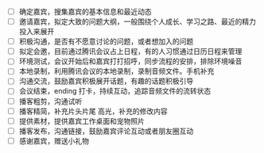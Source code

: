 

* [ ] 确定嘉宾，搜集嘉宾的基本信息和最近动态
* [ ] 邀请嘉宾，拟定大致的问题大纲，一般围绕个人成长、学习之路、最近的精力投入来展开
* [ ] 积极沟通，是否有不愿意讨论的问题，或者想加入的问题
* [ ] 拟定会邀，目前通过腾讯会议占上日程，有的人习惯通过日历日程来管理
* [ ] 环境测试，会议开始后和嘉宾打打招呼，同步流程的安排，排除环境噪音
* [ ] 本地录制，利用腾讯会议的本地录制，录制音频文件。手机补充
* [ ] 沟通交流，鼓励嘉宾积极展开话题，有趣的话题积极引导
* [ ] 会议结束，ending 打卡，持续互动，追踪音频文件的流转状态
* [ ] 播客粗剪，沟通试听
* [ ] 播客精简，补充片头片尾 高光，补充的修改内容
* [ ] 提供素材，提供嘉宾工作桌面和宠物照片
* [ ] 播客发布，沟通链接，鼓励嘉宾评论互动或者朋友圈互动
* [ ] 感谢嘉宾，赠送小礼物
